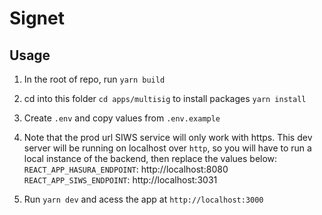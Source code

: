 # Signet

## Usage

1. In the root of repo, run `yarn build`

2. cd into this folder `cd apps/multisig` to install packages `yarn install`

3. Create `.env` and copy values from `.env.example`

4. Note that the prod url SIWS service will only work with https. This dev server will be running on localhost over `http`, so you will have to run a local instance of the backend, then replace the values below:
   `REACT_APP_HASURA_ENDPOINT`: http://localhost:8080
   `REACT_APP_SIWS_ENDPOINT`: http://localhost:3031

5. Run `yarn dev` and acess the app at `http://localhost:3000`
